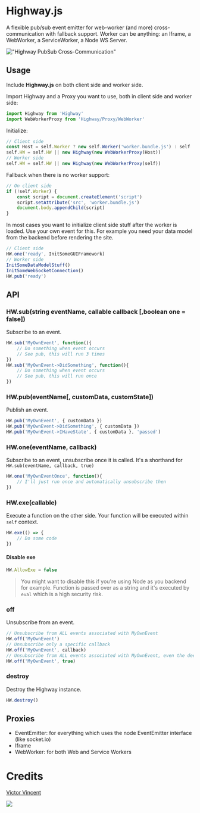 # Highway.js
A flexible pub/sub event emitter for web-worker (and more) cross-communication with fallback support.
Worker can be anything: an Iframe, a WebWorker, a ServiceWorker, a Node WS Server.

!["Highway PubSub Cross-Communication"](/www/cross.png)

## Usage
Include **Highway.js** on both client side and worker side.

Import Highway and a Proxy you want to use, both in client side and worker side:
```js
import Highway from 'Highway'
import WebWorkerProxy from 'Highway/Proxy/WebWorker'
```

Initialize:
```js
// Client side
const Host = self.Worker ? new self.Worker('worker.bundle.js') : self
self.HW = self.HW || new Highway(new WebWorkerProxy(Host))
// Worker side
self.HW = self.HW || new Highway(new WebWorkerProxy(self))
```
Fallback when there is no worker support:
```javascript
// On client side
if (!self.Worker) {
    const script = document.createElement('script')
    script.setAttribute('src', 'worker.bundle.js')
    document.body.appendChild(script)
}
```

In most cases you want to initialize client side stuff after the worker is loaded.
Use your own event for this.
For example you need your data model from the backend before rendering the site.

```js
// Client side
HW.one('ready', InitSomeGUIFramework)
// Worker side
InitSomeDataModelStuff()
InitSomeWebSocketConnection()
HW.pub('ready')
```

## API

### HW.sub(string eventName, callable callback [,boolean one = false])

Subscribe to an event.

```js
HW.sub('MyOwnEvent', function(){
    // Do something when event occurs
    // See pub, this will run 3 times
})
HW.sub('MyOwnEvent->DidSomething', function(){
    // Do something when event occurs
    // See pub, this will run once
})
```

### HW.pub(eventName[, customData, customState])

Publish an event.

```js
HW.pub('MyOwnEvent', { customData })
HW.pub('MyOwnEvent->DidSomething', { customData })
HW.pub('MyOwnEvent->IHaveState', { customData }, 'passed')
```

### HW.one(eventName, callback)

Subscribe to an event, unsubscribe once it is called. It's a shorthand for
`HW.sub(eventName, callback, true)`

```js
HW.one('MyOwnEventOnce', function(){
    // I'll just run once and automatically unsubscribe then
})
```

### HW.exe(callable)

Execute a function on the other side. Your function will be executed within `self` context.

```javascript
HW.exe(() => {
    // Do some code
})
```

#### Disable exe

```js
HW.AllowExe = false
```

> You might want to disable this if you're using Node as you backend for example.
> Function is passed over as a string and it's executed by `eval` which is a high security risk.

### off

Unsubscribe from an event.

```javascript
// Unsubscribe from ALL events associated with MyOwnEvent
HW.off('MyOwnEvent')
// Unsubscribe only a specific callback
HW.off('MyOwnEvent', callback)
// Unsubscribe from ALL events associated with MyOwnEvent, even the deep ones. eg: MyOwnEvent->DeepEvent too
HW.off('MyOwnEvent', true)
```

### destroy

Destroy the Highway instance.

```javascript
HW.destroy()
```

## Proxies
- EventEmitter: for everything which uses the node EventEmitter interface (like socket.io)
- Iframe
- WebWorker: for both Web and Service Workers

# Credits
[Victor Vincent](http://wintercounter.me)

![](http://c.statcounter.com/10870964/0/443694a8/1/)
